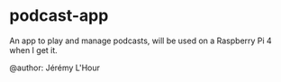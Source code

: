 # podcast-app
An app to play and manage podcasts, will be used on a Raspberry Pi 4 when I get it.

@author: Jérémy L'Hour
